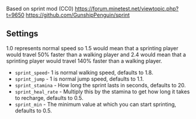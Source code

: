Based on sprint mod (CC0) https://forum.minetest.net/viewtopic.php?t=9650 https://github.com/GunshipPenguin/sprint

## Settings

1.0 represents normal speed so 1.5 would mean that a sprinting player would
travel 50% faster than a walking player and 2.4 would mean that a sprinting
player would travel 140% faster than a walking player.

* `sprint_speed`- 1 is normal walking speed, defaults to 1.8.
* `sprint_jump` - 1 is normal jump speed, defaults to 1.1.
* `sprint_stamina` - How long the sprint lasts in seconds, defaults to 20.
* `sprint_heal_rate` - Multiply this by the stamina to get how long it takes to recharge, defaults to 0.5.
* `sprint_min` - The minimum value at which you can start sprinting, defaults to 0.5.
